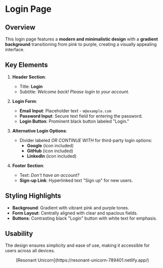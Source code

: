# Login Page

## Overview
This login page features a **modern and minimalistic design** with a **gradient background** transitioning from pink to purple, creating a visually appealing interface.

## Key Elements
1. **Header Section**:
   - Title: **Login**
   - Subtitle: *Welcome back! Please login to your account.*

2. **Login Form**:
   - **Email Input**: Placeholder text - `m@example.com`
   - **Password Input**: Secure text field for entering the password.
   - **Login Button**: Prominent black button labeled "Login."

3. **Alternative Login Options**:
   - Divider labeled *OR CONTINUE WITH* for third-party login options:
     - **Google** (icon included)
     - **GitHub** (icon included)
     - **LinkedIn** (icon included)

4. **Footer Section**:
   - Text: *Don't have an account?*  
   - **Sign-up Link**: Hyperlinked text "Sign up" for new users.

## Styling Highlights

- **Background**: Gradient with vibrant pink and purple tones.
- **Form Layout**: Centrally aligned with clear and spacious fields.
- **Buttons**: Contrasting black "Login" button with white text for emphasis.

## Usability
The design ensures simplicity and ease of use, making it accessible for users across all devices.

<center>
[Resonant Unicorn](https://resonant-unicorn-789401.netlify.app/)
</center>

